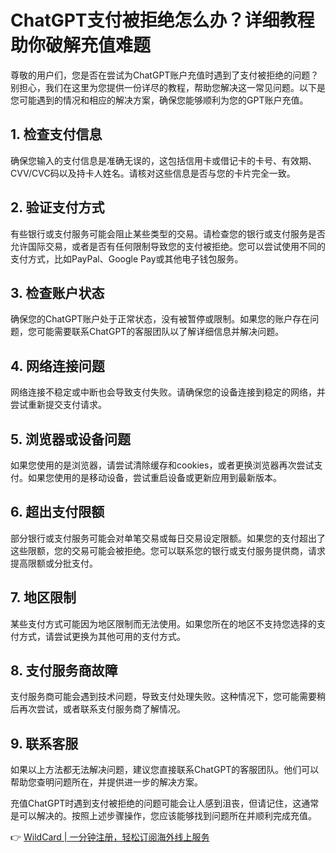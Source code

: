 # ChatGPT支付被拒绝怎么办？详细教程助你破解充值难题

尊敬的用户们，您是否在尝试为ChatGPT账户充值时遇到了支付被拒绝的问题？别担心，我们在这里为您提供一份详尽的教程，帮助您解决这一常见问题。以下是您可能遇到的情况和相应的解决方案，确保您能够顺利为您的GPT账户充值。

## 1. 检查支付信息
确保您输入的支付信息是准确无误的，这包括信用卡或借记卡的卡号、有效期、CVV/CVC码以及持卡人姓名。请核对这些信息是否与您的卡片完全一致。

## 2. 验证支付方式
有些银行或支付服务可能会阻止某些类型的交易。请检查您的银行或支付服务是否允许国际交易，或者是否有任何限制导致您的支付被拒绝。您可以尝试使用不同的支付方式，比如PayPal、Google Pay或其他电子钱包服务。

## 3. 检查账户状态
确保您的ChatGPT账户处于正常状态，没有被暂停或限制。如果您的账户存在问题，您可能需要联系ChatGPT的客服团队以了解详细信息并解决问题。

## 4. 网络连接问题
网络连接不稳定或中断也会导致支付失败。请确保您的设备连接到稳定的网络，并尝试重新提交支付请求。

## 5. 浏览器或设备问题
如果您使用的是浏览器，请尝试清除缓存和cookies，或者更换浏览器再次尝试支付。如果您使用的是移动设备，尝试重启设备或更新应用到最新版本。

## 6. 超出支付限额
部分银行或支付服务可能会对单笔交易或每日交易设定限额。如果您的支付超出了这些限额，您的交易可能会被拒绝。您可以联系您的银行或支付服务提供商，请求提高限额或分批支付。

## 7. 地区限制
某些支付方式可能因为地区限制而无法使用。如果您所在的地区不支持您选择的支付方式，请尝试更换为其他可用的支付方式。

## 8. 支付服务商故障
支付服务商可能会遇到技术问题，导致支付处理失败。这种情况下，您可能需要稍后再次尝试，或者联系支付服务商了解情况。

## 9. 联系客服
如果以上方法都无法解决问题，建议您直接联系ChatGPT的客服团队。他们可以帮助您查明问题所在，并提供进一步的解决方案。

充值ChatGPT时遇到支付被拒绝的问题可能会让人感到沮丧，但请记住，这通常是可以解决的。按照上述步骤操作，您应该能够找到问题所在并顺利完成充值。

👉 [WildCard | 一分钟注册，轻松订阅海外线上服务](https://bbtdd.com/WildCard)